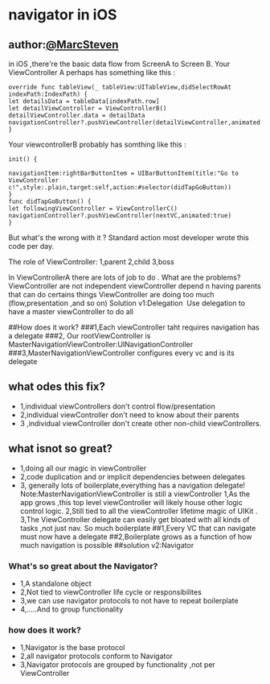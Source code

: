 # navigator in iOS
author:[@MarcSteven](https://twitter.com/marcstevencoder)
---
in iOS ,there're the basic data flow from ScreenA to Screen B.
Your ViewController A perhaps has something like this :

```
override func tableView(_ tableView:UITableView,didSelectRowAt indexPath:IndexPath) {
let detailsData = tableData[indexPath.row]
let detailViewController = ViewControllerB()
detailViewController.data = detailData
navigationController?.pushViewController(detailViewController,animated:true)
}
```
Your viewcontrollerB probably has somthing like this :

```
init() {

navigationItem:rightBarButtonItem = UIBarButtonItem(title:"Go to ViewController c!",style:.plain,target:self,action:#selector(didTapGoButton))
}
func didTapGoButton() {
let followingViewController = ViewControllerC()
navigationController?.pushViewController(nextVC,animated:true)
}
```

But what's the wrong with it ?
Standard action most developer wrote this code per day.

The role of ViewController:
1,parent
2,child
3,boss

In ViewControllerA there are lots of job to do .
What are the problems?
ViewController are not independent
viewController depend n having parents that can do certains things 
ViewController are doing too much (flow,presentation ,and so on)
Solution v1:Delegation
![]()
Use delegation to have a master viewController to do all 

##How does it work?
###1,Each viewController taht requires navigation has a delegate
###2, Our rootViewController is MasterNavigationViewController:UINavigationController
###3,MasterNavigationViewController configures every vc and is its delegate

## what odes this fix?
* 1,individual viewControllers don't control flow/presentation
* 2,individual viewController don't need to know about their parents
* 3 ,individual viewController don't create other non-child viewControllers.
## what isnot so great?
* 1,doing all our magic in viewController
* 2,code duplication and or implicit dependencies between delegates
* 3, generally lots of boilerplate,everything has a navigation delegate!
Note:MasterNavigationViewController is still a viewController
1,As the app grows ,this top level viewController will likely house other logic control logic.
2,Still tied to all the viewController lifetime magic of UIKit .
3,The ViewController delegate can easily get bloated with all kinds of tasks ,not just nav.
So much boilerplate
##1,Every VC that can navigate must now have a delegate
##2,Boilerplate grows as a function of how much navigation is possible 
##solution v2:Navigator
### What's so great about the Navigator?
* 1,A standalone object
* 2,Not tied to viewController life cycle or responsibilites
* 3,we can use navigator protocols to not have to repeat boilerplate
* 4,.....And to group functionality
### how does it work?
* 1,Navigator is the base protocol
* 2,all navigator protocols conform to Navigator
* 3,Navigator protocols are grouped by functionality ,not per ViewController






